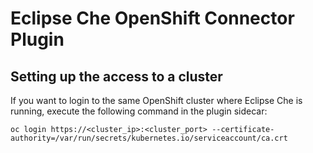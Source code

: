 # Eclipse Che OpenShift Connector Plugin

## Setting up the access to a cluster

If you want to login to the same OpenShift cluster where Eclipse Che is running, execute the following command in the plugin sidecar:
```shell
oc login https://<cluster_ip>:<cluster_port> --certificate-authority=/var/run/secrets/kubernetes.io/serviceaccount/ca.crt
```
